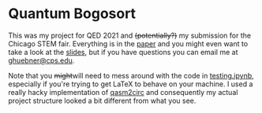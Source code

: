 # Quantum Bogosort
This was my project for QED 2021 and ~~(potentially?)~~ my submission for the Chicago STEM fair. Everything is in the [paper](paper.pdf) and you might even want to take a look at the [slides](slides.pdf), but if you have questions you can email me at [ghuebner@cps.edu](#).

Note that you ~~might~~will need to mess around with the code in [testing.ipynb](testing.ipynb), especially if you're trying to get LaTeX to behave on your machine. I used a really hacky implementation of [qasm2circ](https://www.media.mit.edu/quanta/qasm2circ/) and consequently my actual project structure looked a bit different from what you see.